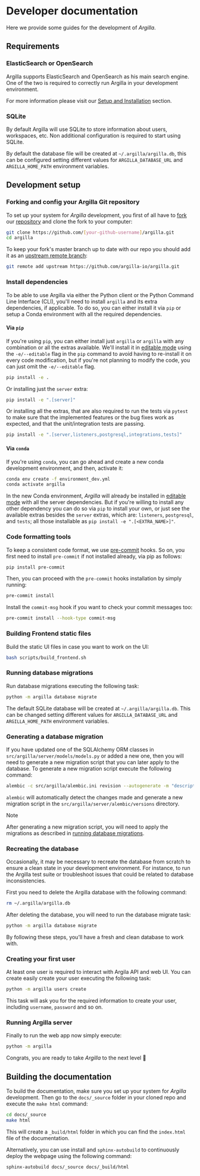 # Developer documentation

Here we provide some guides for the development of *Argilla*.

## Requirements

### ElasticSearch or OpenSearch

Argilla supports ElasticSearch and OpenSearch as his main search engine. One of the two is required to correctly run Argilla in your development environment.

For more information please visit our [Setup and Installation](../getting_started/installation/deployments/deployments.md) section.

### SQLite

By default Argilla will use SQLite to store information about users, workspaces, etc. Non additional configuration is required to start using SQLite.

By default the database file will be created at `~/.argilla/argilla.db`, this can be configured setting different values for `ARGILLA_DATABASE_URL` and `ARGILLA_HOME_PATH` environment variables.

## Development setup

### Forking and config your Argilla Git repository

To set up your system for *Argilla* development, you first of all have to
[fork](https://guides.github.com/activities/forking) our [repository](https://github.com/argilla-io/argilla)
and clone the fork to your computer:

```sh
git clone https://github.com/[your-github-username]/argilla.git
cd argilla
```

To keep your fork's master branch up to date with our repo you should add it as an
[upstream remote branch](https://dev.to/louhayes3/git-add-an-upstream-to-a-forked-repo-1mik>):

```sh
git remote add upstream https://github.com/argilla-io/argilla.git
```

### Install dependencies

To be able to use Argilla via either the Python client or the Python Command Line Interface (CLI), you'll need to
install `argilla` and its extra dependencies, if applicable. To do so, you can either install it via `pip` or setup
a Conda environment with all the required dependencies.

#### Via `pip`

If you're using `pip`, you can either install just `argilla` or `argilla` with any combination or all the extras available.
We'll install it in [editable mode](https://pip.pypa.io/en/stable/cli/pip_install/#install-editable) using the `-e/--editable` flag
in the `pip` command to avoid having to re-install it on every code modification, but if you're not planning to modify the code, you
can just omit the `-e/--editable` flag.

```sh
pip install -e .
```

Or installing just the `server` extra:

```sh
pip install -e ".[server]"
```

Or installing all the extras, that are also required to run the tests via `pytest` to make sure that the implemented features or the bug fixes work as expected, and that the unit/integration tests are passing.

```sh
pip install -e ".[server,listeners,postgresql,integrations,tests]"
```

#### Via `conda`

If you're using `conda`, you can go ahead and create a new conda development environment, and then, activate it:

```sh
conda env create -f environment_dev.yml
conda activate argilla
```

In the new Conda environment, *Argilla* will already be installed in [editable mode](https://pip.pypa.io/en/stable/cli/pip_install/#install-editable)
with all the server dependencies. But if you're willing to install any other dependency you can do so via `pip` to install your own, or just
see the available extras besides the `server` extras, which are: `listeners`, `postgresql`, and `tests`; all those installable as `pip install -e ".[<EXTRA_NAME>]"`.

### Code formatting tools

To keep a consistent code format, we use [pre-commit](https://pre-commit.com) hooks. So on, you first need to install
`pre-commit` if not installed already, via pip as follows:

```sh
pip install pre-commit
```

Then, you can proceed with the `pre-commit` hooks installation by simply running:

```sh
pre-commit install
```

Install the `commit-msg` hook if you want to check your commit messages too:

```sh
pre-commit install --hook-type commit-msg
```

### Building Frontend static files

Build the static UI files in case you want to work on the UI:

```sh
bash scripts/build_frontend.sh
```

### Running database migrations

Run database migrations executing the following task:

```sh
python -m argilla database migrate
```

The default SQLite database will be created at `~/.argilla/argilla.db`. This can be changed setting different values for `ARGILLA_DATABASE_URL` and `ARGILLA_HOME_PATH` environment variables.

### Generating a database migration

If you have updated one of the SQLAlchemy ORM classes in `src/argilla/server/models/models.py` or added a new one, then you will need to generate a new migration script that you can later apply to the database. To generate a new migration script execute the following command:

```sh
alembic -c src/argilla/alembic.ini revision --autogenerate -m "descriptive message here"
```

`alembic` will automatically detect the changes made and generate a new migration script in the `src/argilla/server/alembic/versions` directory.

<div class="alert alert-info">

Note

After generating a new migration script, you will need to apply the migrations as described in [running database migrations](#running-database-migrations).

</div>

### Recreating the database

Occasionally, it may be necessary to recreate the database from scratch to ensure a clean state in your development environment. For instance, to run the Argilla test suite or troubleshoot issues that could be related to database inconsistencies.

First you need to delete the Argilla database with the following command:

```sh
rm ~/.argilla/argilla.db
```

After deleting the database, you will need to run the database migrate task:

```sh
python -m argilla database migrate
```

By following these steps, you'll have a fresh and clean database to work with.

### Creating your first user

At least one user is required to interact with Argila API and web UI. You can create easily create your user executing the following task:

```sh
python -m argilla users create
```

This task will ask you for the required information to create your user, including `username`, `password` and so on.

### Running Argilla server

Finally to run the web app now simply execute:

```sh
python -m argilla
```

Congrats, you are ready to take *Argilla* to the next level 🚀

## Building the documentation

To build the documentation, make sure you set up your system for *Argilla* development.
Then go to the `docs/_source` folder in your cloned repo and execute the ``make html`` command:

```sh
cd docs/_source
make html
```

This will create a `_build/html` folder in which you can find the `index.html` file of the documentation.

Alternatively, you can use install and `sphinx-autobuild` to continuously deploy the webpage using the following command:

```sh
sphinx-autobuild docs/_source docs/_build/html
```
